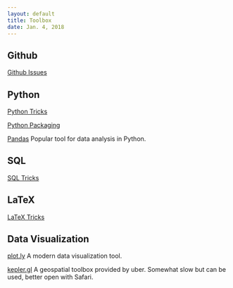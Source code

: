 ```yaml
---
layout: default
title: Toolbox
date: Jan. 4, 2018
---
```


## Github
[Github Issues](Toolbox/Github-Issues)

## Python
[Python Tricks](Toolbox/Python-Tricks)

[Python Packaging](Toolbox/Python-Packaging)

[Pandas](Toolbox/Pandas) Popular tool for data analysis in Python.

## SQL

[SQL Tricks](Toolbox/SQL-Tricks)

## LaTeX

[LaTeX Tricks](Toolbox/LaTeX-Tricks)

## Data Visualization

[plot.ly](https://plot.ly/) A modern data visualization tool.

[kepler.gl](https://uber.github.io/kepler.gl/#/) A geospatial toolbox provided by uber. Somewhat slow but can be used, better open with Safari.

